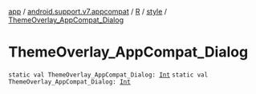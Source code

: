 [app](../../../index.md) / [android.support.v7.appcompat](../../index.md) / [R](../index.md) / [style](index.md) / [ThemeOverlay_AppCompat_Dialog](.)

# ThemeOverlay_AppCompat_Dialog

`static val ThemeOverlay_AppCompat_Dialog: `[`Int`](https://kotlinlang.org/api/latest/jvm/stdlib/kotlin/-int/index.html)
`static val ThemeOverlay_AppCompat_Dialog: `[`Int`](https://kotlinlang.org/api/latest/jvm/stdlib/kotlin/-int/index.html)